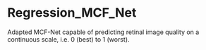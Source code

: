 # Regression_MCF_Net
Adapted MCF-Net capable of predicting retinal image quality on a continuous scale, i.e. 0 (best) to 1 (worst).
